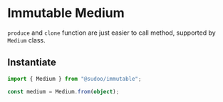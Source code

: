 # Immutable Medium

`produce` and `clone` function are just easier to call method, supported by `Medium` class.

## Instantiate

```ts
import { Medium } from "@sudoo/immutable";

const medium = Medium.from(object);
```
